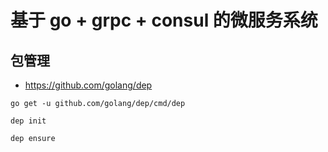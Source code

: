 # 基于 go + grpc + consul 的微服务系统

## 包管理

- https://github.com/golang/dep


```
go get -u github.com/golang/dep/cmd/dep

dep init

dep ensure
```
